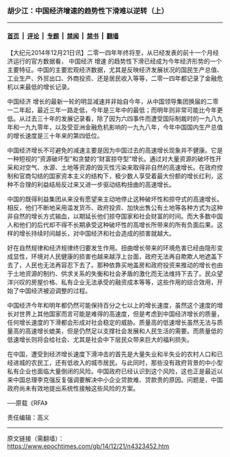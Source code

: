 ### 胡少江：中国经济增速的趋势性下滑难以逆转（上）

---

#### [首页](../../../..?n4323452) &nbsp;|&nbsp; [评论](../../../../../epoch-comment?n4323452) &nbsp;|&nbsp; [专题](../../../../../epoch-special?n4323452) &nbsp;|&nbsp; [禁闻](../../../../../epoch-news?n4323452) &nbsp;|&nbsp; [禁书](../../../../../books?n4323452) &nbsp;|&nbsp; [翻墙](https://github.com/gfw-breaker/nogfw/blob/master/README.md?n4323452)


<div class="post_content" id="artbody" itemprop="articleBody">
 <!-- article content begin -->
 <p>
  【大纪元2014年12月21日讯】二零一四年年终将至，从已经发表的前十一个月经济运行的官方数据看，
  <ok href="https://www.epochtimes.com/gb/tag/%E4%B8%AD%E5%9B%BD%E7%BB%8F%E6%B5%8E.html">
   中国经济
  </ok>
  <ok href="https://www.epochtimes.com/gb/tag/%E5%A2%9E%E9%80%9F.html">
   增速
  </ok>
  的趋势性下滑已经成为今年经济形势的一个主要特征。中国的主要宏观经济数据，尤其是反映经济发展状况的国民生产总值、工业生产、外贸出口、外商投资、还是居民收入等等，二零一四年都记录了金融危机以来最低的增长记录。
 </p>
 <p>
  <ok href="https://www.epochtimes.com/gb/tag/%E4%B8%AD%E5%9B%BD%E7%BB%8F%E6%B5%8E.html">
   中国经济
  </ok>
  增长的最新一轮的明显减速并非始自今年，从中国领导集团换届的二零一二年起，最近三年一路走低，今年是三年中的最低；而明年则非常可能比今年更低。从过去三十年的发展记录看，除了因为六四事件而遭受国际制裁时的一九八九年和一九九零年，以及受亚洲金融危机影响的一九九八年，今年中国国内生产总值的增长速度是三十年来的第四低位。
 </p>
 <p>
  中国经济增长不可避免的减速主要是因为中国过去的高速增长现象并不健康。它是一种短视的“资源破坏型”和贪婪的“财富掠夺型”增长。通过对大量资源的破坏性开采和对空气、水源、土地等资源的毁灭性污染来取得非自然的高速增长。在政府控制和官商勾结的国家资本主义的结构下，极少数人享受着最大份额的增长红利，这种不合理的利益结局反过来又进一步驱动结构扭曲的高速增长。
 </p>
 <p>
  中国的既得利益集团从来没有愿望来主动地停止这种破坏性和掠夺式的高速增长。相反，他们不断地采用滥发货币、政府投资、加快出售公有土地等各种方式为这种非自然的增长方式输血，以期延长他们掠夺国家和社会财富的时间。而大多数中国人和他们的后代却不得不长期承受这种破坏性的高增长所带来的所有负面后果。这样的增长持续时间越长，对中国经济和社会造成的损害就越大。
 </p>
 <p>
  好在自然规律和经济规律终归要发生作用。扭曲增长带来的环境危害已经由隐形变成显性，环境对人民健康的损害也越来越浮上台面，政府无法再自欺欺人地遮盖下去了，人民也无法再容忍下去了。那种依靠买地盖房和政府投资来推动的增长也由于土地资源的制约、供求关系的失衡和社会矛盾的激化而无法维持下去了。民众望洋兴叹的房屋价格、私有企业无法承受的融资成本等等，这些作用的综合效用，开始了中国经济被迫调整的过程。
 </p>
 <p>
  中国经济今年和明年都仍然可能保持百分之七以上的增长速度，虽然这个速度的增长对世界上其他国家而言可能是难得的高速度，但是考虑到中国经济增长的质量，任何增长速度的下滑都会形成对社会稳定的威胁。质量高的低速增长虽然无法与质量高的高速增长媲美，但是仍然足以支撑社会发展和人民生活的需要。而质量低的低速增长则将会给社会、尤其是社会中下层民众带来巨大的福利损失。
 </p>
 <p>
  在中国，遭受到经济增长速度下滑冲击的首先是大量失业和半失业的农村人口和已经进城的农民工，还有低收入的城市居民。与此同时，那些没有政府背景的中小型私有企业也面临大量倒闭的风险。中国政府已经认识到这个风险，这也正是最近以来中国总理李克强反复强调要解决中小企业贷款难、贷款贵的原因。问题是，中国政府尚未有效地提出系统性接触这些风险的方案。
 </p>
 <p>
  ──原载《RFA》
 </p>
 <p>
  责任编辑：高义
 </p>
 <!-- article content end -->
 <div id="below_article_ad">
 </div>
</div>


---

原文链接（需翻墙）：https://www.epochtimes.com/gb/14/12/21/n4323452.htm